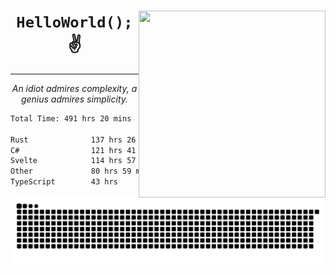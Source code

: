 <div text-align="center">
    <img src="https://i.imgur.com/h1q15Kt.gife" align="right" width="299" height="299">
    <h1 align="center"><code>HelloWorld();</code> ✌️</h1>
    <hr>
    <p align="center"><i>An idiot admires complexity, a genius admires simplicity.</i></p>
</div>

<!--START_SECTION:waka-->

```txt
Total Time: 491 hrs 20 mins

Rust              137 hrs 26 mins ██████░░░░░░░░░░░░░░░░░░░   24.01 %
C#                121 hrs 41 mins █████▒░░░░░░░░░░░░░░░░░░░   21.26 %
Svelte            114 hrs 57 mins █████░░░░░░░░░░░░░░░░░░░░   20.09 %
Other             80 hrs 59 mins  ███▓░░░░░░░░░░░░░░░░░░░░░   14.15 %
TypeScript        43 hrs          ██░░░░░░░░░░░░░░░░░░░░░░░   07.51 %
```

<!--END_SECTION:waka-->

<picture>
  <source media="(prefers-color-scheme: dark)" srcset="https://raw.githubusercontent.com/Somfic/Somfic/main/github-contribution-grid-snake-dark.svg">
  <source media="(prefers-color-scheme: light)" srcset="https://raw.githubusercontent.com/Somfic/Somfic/main/github-contribution-grid-snake.svg">
  <img alt="github contribution grid snake animation" src="https://raw.githubusercontent.com/Somfic/Somfic/main/github-contribution-grid-snake.svg">
</picture>
